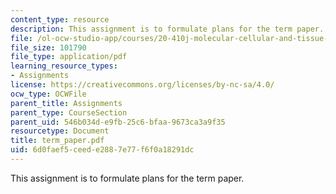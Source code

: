 ```yaml
---
content_type: resource
description: This assignment is to formulate plans for the term paper.
file: /ol-ocw-studio-app/courses/20-410j-molecular-cellular-and-tissue-biomechanics-be-410j-spring-2003/6d0faef5ceede2887e77f6f0a18291dc_term_paper.pdf
file_size: 101790
file_type: application/pdf
learning_resource_types:
- Assignments
license: https://creativecommons.org/licenses/by-nc-sa/4.0/
ocw_type: OCWFile
parent_title: Assignments
parent_type: CourseSection
parent_uid: 546b034d-e9fb-25c6-bfaa-9673ca3a9f35
resourcetype: Document
title: term_paper.pdf
uid: 6d0faef5-ceed-e288-7e77-f6f0a18291dc
---
```

This assignment is to formulate plans for the term paper.